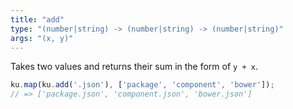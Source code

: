 ```yaml
---
title: "add"
type: "(number|string) -> (number|string) -> (number|string)"
args: "(x, y)"
---
```


Takes two values and returns their sum in the form of `y + x`.

```javascript
ku.map(ku.add('.json'), ['package', 'component', 'bower']);
// => ['package.json', 'component.json', 'bower.json']
```